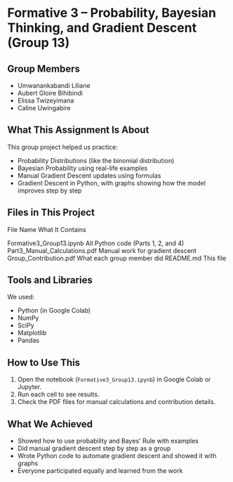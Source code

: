 # Formative 3 – Probability, Bayesian Thinking, and Gradient Descent (Group 13)

## Group Members
- Umwanankabandi Liliane  
- Aubert Gloire Bihibindi
- Elissa Twizeyimana 
- Caline Uwingabire 



##  What This Assignment Is About

This group project helped us practice:

- Probability Distributions (like the binomial distribution)
- Bayesian Probability using real-life examples
- Manual Gradient Descent updates using formulas
- Gradient Descent in Python, with graphs showing how the model improves step by step



##  Files in This Project

 File Name                             What It Contains 

Formative3_Group13.ipynb           All Python code (Parts 1, 2, and 4) 
Part3_Manual_Calculations.pdf     Manual work for gradient descent 
 Group_Contribution.pdf             What each group member did 
 README.md                          This file 



##  Tools and Libraries

We used:

- Python (in Google Colab)
- NumPy  
- SciPy  
- Matplotlib  
- Pandas



##  How to Use This

1. Open the notebook (`Formative3_Group13.ipynb`) in Google Colab or Jupyter.
2. Run each cell to see results.
3. Check the PDF files for manual calculations and contribution details.



##  What We Achieved

- Showed how to use probability and Bayes' Rule with examples
- Did manual gradient descent step by step as a group
- Wrote Python code to automate gradient descent and showed it with graphs
- Everyone participated equally and learned from the work



